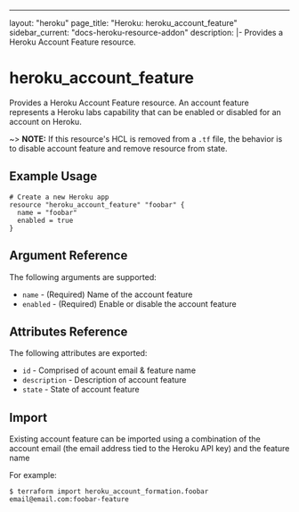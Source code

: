 ---
layout: "heroku"
page_title: "Heroku: heroku_account_feature"
sidebar_current: "docs-heroku-resource-addon"
description: |-
  Provides a Heroku Account Feature resource.

# heroku\_account_feature

Provides a Heroku Account Feature resource. An account feature represents a Heroku labs capability
that can be enabled or disabled for an account on Heroku.

~> **NOTE:** If this resource's HCL is removed from a `.tf` file, the behavior is to disable account feature
and remove resource from state.

## Example Usage

```hcl
# Create a new Heroku app
resource "heroku_account_feature" "foobar" {
  name = "foobar"
  enabled = true
}
```

## Argument Reference

The following arguments are supported:

* `name` - (Required) Name of the account feature
* `enabled` - (Required) Enable or disable the account feature

## Attributes Reference

The following attributes are exported:

* `id` - Comprised of acount email & feature name
* `description` - Description of account feature
* `state` - State of account feature

## Import

Existing account feature can be imported using a combination of the account email (the email address tied to the Heroku API key)
and the feature name

For example:
```
$ terraform import heroku_account_formation.foobar email@email.com:foobar-feature
```
